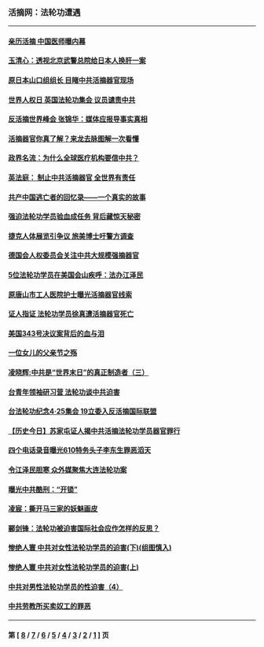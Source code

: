 ### 活摘网：法轮功遭遇
---
#### [亲历活摘 中国医师曝内幕](../../pages/nf5881/n14040389.md?08150430) 
#### [玉清心：透视北京武警总院给日本人换肝一案](../../pages/nf5881/n13771978.md?08150430) 
#### [原日本山口组组长 目睹中共活摘器官现场](../../pages/nf5881/n13767360.md?08150430) 
#### [世界人权日 英国法轮功集会 议员谴责中共](../../pages/nf5881/n13431763.md?08150430) 
#### [反活摘世界峰会 张锦华：媒体应报导事实真相](../../pages/nf5881/n13278502.md?08150430) 
#### [活摘器官你真了解？来龙去脉图解一次看懂](../../pages/nf5881/n13013820.md?08150430) 
#### [政界名流：为什么全球医疗机构要信中共？](../../pages/nf5881/n11945479.md?08150430) 
#### [英法庭： 制止中共活摘器官 全世界有责任](../../pages/nf5881/n11330691.md?08150430) 
#### [共产中国逃亡者的回忆录——一个真实的故事](../../pages/nf5881/n10918649.md?08150430) 
#### [强迫法轮功学员验血成任务 背后藏惊天秘密](../../pages/nf5881/n4252384.md?08150430) 
#### [捷克人体展览引争议 旅美博士吁警方调查](../../pages/nf5881/n9429187.md?08150430) 
#### [德国会人权委员会关注中共大规模强摘器官](../../pages/nf5881/n8418950.md?08150430) 
#### [5位法轮功学员在美国会山疾呼：法办江泽民](../../pages/nf5881/n8101519.md?08150430) 
#### [原唐山市工人医院护士曝光活摘器官线索](../../pages/nf5881/n8076384.md?08150430) 
#### [证人指证 法轮功学员徐真遭活摘器官死亡](../../pages/nf5881/n8042467.md?08150430) 
#### [美国343号决议案背后的血与泪](../../pages/nf5881/n8020684.md?08150430) 
#### [一位女儿的父亲节之殇](../../pages/nf5881/n8014122.md?08150430) 
#### [凌晓辉:中共是“世界末日”的真正制造者（三）](../../pages/nf5881/n4210333.md?08150430) 
#### [台青年领袖研习营 法轮功谈中共迫害](../../pages/nf5881/n4141857.md?08150430) 
#### [台法轮功纪念4‧25集会 19立委入反活摘国际联盟](../../pages/nf5881/n4141821.md?08150430) 
#### [【历史今日】苏家屯证人揭中共活摘法轮功学员器官罪行](../../pages/nf5881/n4135912.md?08150430) 
#### [四个电话录音曝光610特务头子李东生罪恶滔天](../../pages/nf5881/n4040060.md?08150430) 
#### [令江泽民胆寒 众外媒聚焦大连法轮功案](../../pages/nf5881/n3932671.md?08150430) 
#### [曝光中共酷刑：“开锁”](../../pages/nf5881/n3889373.md?08150430) 
#### [凌宸：撕开马三家的妖魅画皮](../../pages/nf5881/n3849369.md?08150430) 
#### [郦剑锋：法轮功被迫害国际社会应作怎样的反思？](../../pages/nf5881/n3824560.md?08150430) 
#### [惨绝人寰 中共对女性法轮功学员的迫害(下)(组图慎入)](../../pages/nf5881/n3816285.md?08150430) 
#### [惨绝人寰 中共对女性法轮功学员的迫害(上)](../../pages/nf5881/n3815374.md?08150430) 
#### [中共对男性法轮功学员的性迫害（4）](../../pages/nf5881/n3769144.md?08150430) 
#### [中共劳教所买卖奴工的罪恶](../../pages/nf5881/n3769378.md?08150430) 

---
#### 第 [ [8](./8.md?08150430) / [7](./7.md?08150430) / [6](./6.md?08150430) / [5](./5.md?08150430) / [4](./4.md?08150430) / [3](./3.md?08150430) / [2](./2.md?08150430) / [1](./1.md?08150430) ] 页
